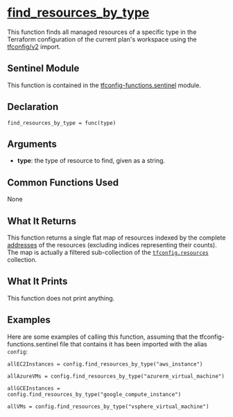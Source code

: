 # [find_resources_by_type](../tfconfig-functions.sentinel#L20)
This function finds all managed resources of a specific type in the Terraform configuration of the current plan's workspace using the [tfconfig/v2](https://www.terraform.io/docs/cloud/sentinel/import/tfconfig-v2.html) import.

## Sentinel Module
This function is contained in the [tfconfig-functions.sentinel](../../tfconfig-functions.sentinel) module.

## Declaration
`find_resources_by_type = func(type)`

## Arguments
* **type**: the type of resource to find, given as a string.

## Common Functions Used
None

## What It Returns
This function returns a single flat map of resources indexed by the complete [addresses](https://www.terraform.io/docs/internals/resource-addressing.html) of the resources (excluding indices representing their counts). The map is actually a filtered sub-collection of the [`tfconfig.resources`](https://www.terraform.io/docs/cloud/sentinel/import/tfconfig-v2.html#the-resources-collection) collection.

## What It Prints
This function does not print anything.

## Examples
Here are some examples of calling this function, assuming that the tfconfig-functions.sentinel file that contains it has been imported with the alias `config`:
```
allEC2Instances = config.find_resources_by_type("aws_instance")

allAzureVMs = config.find_resources_by_type("azurerm_virtual_machine")

allGCEInstances = config.find_resources_by_type("google_compute_instance")

allVMs = config.find_resources_by_type("vsphere_virtual_machine")
```
